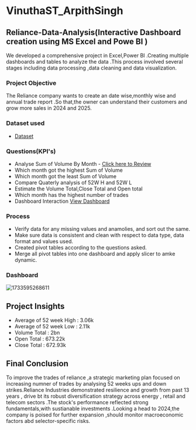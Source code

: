 # VinuthaST_ArpithSingh
## Reliance-Data-Analysis(Interactive Dashboard creation using MS Excel and Powe BI )
We developed a comprehensive project in Excel,Power BI .Creating multiple dashboards and tables to analyze the data .This process involved several stages including data processing ,data cleaning and data visualization.

### Project Objective
The Reliance company wants to create an date wise,monthly wise and annual trade report .So that,the owner can understand their customers and grow more sales in 2024 and 2025.

### Dataset used
- <a href="https://github.com/VinuthaST-vincy/Data-Analysis-Dashboard/blob/main/Quote-Equity-RELIANCE-EQ-07-12-2023-to-07-12-2024.xlsx">Dataset</a>

### Questions(KPI's)
- Analyse Sum of Volume By Month - <a href=""> Click here to Review</a>
- Which month got the highest Sum of Volume
- Which month got the least Sum of Volume
- Compare Quaterly analysis of 52W H and 52W L
- Estimate the Volume Total,Close Total and Open total
- Which month has the highest number of trades
- Dashboard Interaction <a href=" ">View Dashboard</a>


### Process
- Verify data for any missing values and anamolies, and sort out the same.
- Make sure data is consistent and clean with respect to data type, data format and values used.
- Created pivot tables according to the questions asked.
- Merge all pivot tables into one dashboard and apply slicer to amke dynamic.

### Dashboard 

![1733595268611](https://github.com/user-attachments/assets/9fe4d846-91f6-4a51-aff2-072400df7346)

## Project Insights
- Average of 52 week High : 3.06k
- Average of 52 week Low : 2.11k
- Volume Total : 2bn
- Open Total : 673.22k
- Close Total : 672.93k

## Final Conclusion
To improve the trades of reliance ,a strategic marketing plan focused on increasing numner of trades by analysing 52 weeks ups and down strikes.Reliance Industries demonstrated resilience and growth from past 13 years , drive bt its robust diversification strategy across energy , retail and telecom sectors .The stock's performance reflected strong fundamentals,with sustianable investments .Looking a head to 2024,the company is poised for further expansion ,should monitor macroeconomic factors abd selector-specific risks.

